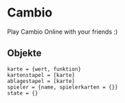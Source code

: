 # Cambio
Play Cambio Online with your friends :)

## Objekte
```
karte = {wert, funktion}
kartenstapel = [karte]
ablagestapel = [karte]
spieler = {name, spielerkarten = {}}
state = {}
```
